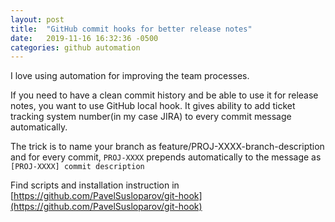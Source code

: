 ```yaml
---
layout: post
title:  "GitHub commit hooks for better release notes"
date:   2019-11-16 16:32:36 -0500
categories: github automation
---
```


I love using automation for improving the team processes.

If you need to have a clean commit history and be able to use it for release notes, you want to use GitHub local hook.
It gives ability to add ticket tracking system number(in my case JIRA) to every commit message automatically.

The trick is to name your branch as feature/PROJ-XXXX-branch-description and for every commit, `PROJ-XXXX` prepends
automatically to the message as `[PROJ-XXXX] commit description`

Find scripts and installation instruction in [https://github.com/PavelSusloparov/git-hook](https://github.com/PavelSusloparov/git-hook)

